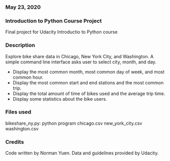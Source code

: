 ### May 23, 2020

### Introduction to Python Course Project
Final project for Udacity Introductio to Python course

### Description
Explore bike share data in Chicago, New York City, and Washington.
A simple command line interface asks user to select city, month, and day.
* Display the most common month, most common day of week, and most common hour.
* Display the most common start and end stations  and the most common
trip.
* Display the total amount of time of bikes used and the average trip time.
* Display some statistics about the bike users.

### Files used
bikeshare_ny.py: python program
chicago.csv
new_york_city.csv
washington.csv

### Credits
Code written by Norman Yuen.
Data and guidelines provided by Udacity.

